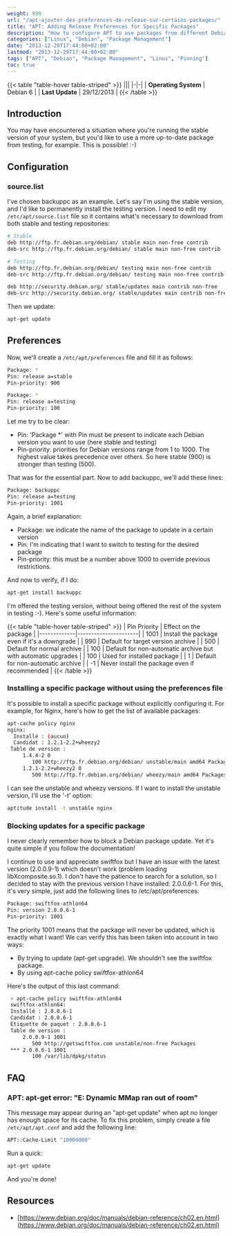 ```yaml
---
weight: 999
url: "/apt-ajouter-des-preferences-de-release-sur-certains-packages/"
title: "APT: Adding Release Preferences for Specific Packages"
description: "How to configure APT to use packages from different Debian versions by setting package release preferences."
categories: ["Linux", "Debian", "Package Management"]
date: "2013-12-29T17:44:00+02:00"
lastmod: "2013-12-29T17:44:00+02:00"
tags: ["APT", "Debian", "Package Management", "Linux", "Pinning"]
toc: true
---
```


{{< table "table-hover table-striped" >}}
|||
|-|-|
| **Operating System** | Debian 6 |
| **Last Update** | 29/12/2013 |
{{< /table >}}

## Introduction

You may have encountered a situation where you're running the stable version of your system, but you'd like to use a more up-to-date package from testing, for example. This is possible! :-)

## Configuration

### source.list

I've chosen backuppc as an example. Let's say I'm using the stable version, and I'd like to permanently install the testing version. I need to edit my `/etc/apt/source.list` file so it contains what's necessary to download from both stable and testing repositories:

```bash
# Stable
deb http://ftp.fr.debian.org/debian/ stable main non-free contrib
deb-src http://ftp.fr.debian.org/debian/ stable main non-free contrib

# Testing
deb http://ftp.fr.debian.org/debian/ testing main non-free contrib
deb-src http://ftp.fr.debian.org/debian/ testing main non-free contrib

deb http://security.debian.org/ stable/updates main contrib non-free
deb-src http://security.debian.org/ stable/updates main contrib non-free
```

Then we update:

```bash
apt-get update
```

## Preferences

Now, we'll create a `/etc/apt/preferences` file and fill it as follows:

```bash
Package: *
Pin: release a=stable
Pin-priority: 900

Package: *
Pin: release a=testing
Pin-priority: 100
```

Let me try to be clear:

- Pin: 'Package \*' with Pin must be present to indicate each Debian version you want to use (here stable and testing)
- Pin-priority: priorities for Debian versions range from 1 to 1000. The highest value takes precedence over others. So here stable (900) is stronger than testing (500).

That was for the essential part. Now to add backuppc, we'll add these lines:

```bash
Package: backuppc
Pin: release a=testing
Pin-priority: 1001
```

Again, a brief explanation:

- Package: we indicate the name of the package to update in a certain version
- Pin: I'm indicating that I want to switch to testing for the desired package
- Pin-priority: this must be a number above 1000 to override previous restrictions.

And now to verify, if I do:

```bash
apt-get install backuppc
```

I'm offered the testing version, without being offered the rest of the system in testing :-). Here's some useful information:

{{< table "table-hover table-striped" >}}
| Pin Priority | Effect on the package |
|-------------|----------------------|
| 1001 | Install the package even if it's a downgrade |
| 990 | Default for target version archive |
| 500 | Default for normal archive |
| 100 | Default for non-automatic archive but with automatic upgrades |
| 100 | Used for installed package |
| 1 | Default for non-automatic archive |
| -1 | Never install the package even if recommended |
{{< /table >}}

### Installing a specific package without using the preferences file

It's possible to install a specific package without explicitly configuring it. For example, for Nginx, here's how to get the list of available packages:

```bash
apt-cache policy nginx
nginx:
  Installé : (aucun)
  Candidat : 1.2.1-2.2+wheezy2
 Table de version :
     1.4.4-2 0
        100 http://ftp.fr.debian.org/debian/ unstable/main amd64 Packages
     1.2.1-2.2+wheezy2 0
        500 http://ftp.fr.debian.org/debian/ wheezy/main amd64 Packages
```

I can see the unstable and wheezy versions. If I want to install the unstable version, I'll use the '-t' option:

```bash
aptitude install -t unstable nginx
```

### Blocking updates for a specific package

I never clearly remember how to block a Debian package update. Yet it's quite simple if you follow the documentation!

I continue to use and appreciate swiftfox but I have an issue with the latest version (2.0.0.9-1) which doesn't work (problem loading libXcomposite.so.1). I don't have the patience to search for a solution, so I decided to stay with the previous version I have installed: 2.0.0.6-1. For this, it's very simple, just add the following lines to /etc/apt/preferences:

```bash
Package: swiftfox-athlon64
Pin: version 2.0.0.6-1
Pin-priority: 1001
```

The priority 1001 means that the package will never be updated, which is exactly what I want! We can verify this has been taken into account in two ways:

- By trying to update (apt-get upgrade). We shouldn't see the swiftfox package.
- By using apt-cache policy swiftfox-athlon64

Here's the output of this last command:

```bash
 > apt-cache policy swiftfox-athlon64
 swiftfox-athlon64:
 Installé : 2.0.0.6-1
 Candidat : 2.0.0.6-1
 Étiquette de paquet : 2.0.0.6-1
 Table de version :
     2.0.0.9-1 1001
        500 http://getswiftfox.com unstable/non-free Packages
 *** 2.0.0.6-1 1001
        100 /var/lib/dpkg/status
```

## FAQ

### APT: apt-get error: "E: Dynamic MMap ran out of room"

This message may appear during an "apt-get update" when apt no longer has enough space for its cache.
To fix this problem, simply create a file `/etc/apt/apt.conf` and add the following line:

```bash
APT::Cache-Limit "10000000"
```

Run a quick:

```bash
apt-get update
```

And you're done!

## Resources
- [https://www.debian.org/doc/manuals/debian-reference/ch02.en.html](https://www.debian.org/doc/manuals/debian-reference/ch02.en.html)
